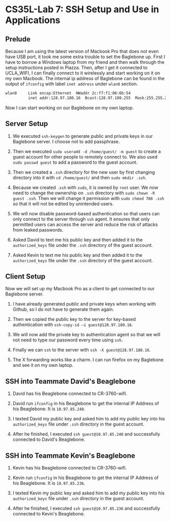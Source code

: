 # CS35L-Lab 7: SSH Setup and Use in Applications

## Prelude

Because I am using the latest version of Macbook Pro that does not even have USB port, it took me some extra trouble to set the Baglebone up. First I have to borrow a Windows laptop from my friend and then walk through the setup instructions posted in Piazza. Then, after I get it connected to UCLA_WIFI, I can finally connect to it wirelessly and start working on it on my own Macbook. The internal ip address of Baglebone can be found in the output of `ifconfig` with label `inet address` under `wlan0` section. 

```txt
wlan0     Link encap:Ethernet  HWaddr 2c:f7:f1:06:6b:54
          inet addr:128.97.180.16  Bcast:128.97.180.255  Mask:255.255.255.0
```

Now I can start working on our Baglebone on my own laptop.

## Server Setup

1. We executed `ssh-keygen` to generate public and private keys in our Baglebone server. I choose not to add passphrase.

1. Then we executed `sudo useradd -d /home/guest/ -m guest` to create a guest account for other people to remotely connect to. We also used `sudo passwd guest` to add a password to the guest account.

1. Then we created a `.ssh` directory for the new user by first changing directory into it with `cd /home/guest/` and then `sudo mkdir .ssh`.

1. Because we created `.ssh` with `sudo`, it is owned by `root` user. We now need to change the ownership on `.ssh` directory with `sudo chown -R guest .ssh`. Then we will change it permission with `sudo chmod 700 .ssh` so that it will not be edited by unintended users.

1. We will now disable password-based authentication so that users can only connect to the server through `ssh` agent. It ensures that only permitted users can access the server and reduce the risk of attacks from leaked passwords.

1. Asked David to text me his public key and then added it to the `authorized_keys` file under the `.ssh` directory of the guest account.

1. Asked Kevin to text me his public key and then added it to the `authorized_keys` file under the `.ssh` directory of the guest account.

## Client Setup

Now we will set up my Macbook Pro as a client to get connected to our Baglebone server. 

1. I have already generated public and private keys when working with Github, so I do not have to generate them again.

1. Then we copied the public key to the server for key-based authentication with `ssh-copy-id –i guest@128.97.180.16`.

1. We will now add the private key to authentication agent so that we will not need to type our password every time using `ssh`.

1. Finally we can `ssh` to the server with `ssh -X guest@128.97.180.16`.

1. The X forwarding works like a charm. I can run firefox on my Baglebone and see it on my own laptop.

## SSH into Teammate David's Beaglebone

1. David has his Beaglebone connected to CR-3760-wifi.

1. David run `ifconfig` in his Beaglebone to get the internal IP Address of his Beaglebone. It is `10.97.85.240`.

1. I texted David my public key and asked him to add my public key into his `authorized_keys` file under `.ssh` directory in the guest account.

1. After he finished, I executed `ssh guest@10.97.85.240` and successfully connected to David's Beaglebone.

## SSH into Teammate Kevin's Beaglebone

1. Kevin has his Beaglebone connected to CR-3760-wifi.

1. Kevin run `ifconfig` in his Beaglebone to get the internal IP Address of his Beaglebone. It is `10.97.85.236`.

1. I texted Kevin my public key and asked him to add my public key into his `authorized_keys` file under `.ssh` directory in the guest account.

1. After he finished, I executed `ssh guest@10.97.85.236` and successfully connected to Kevin's Beaglebone.